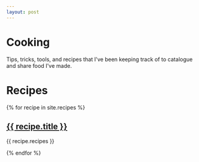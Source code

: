 ```yaml
---
layout: post
---
```


# Cooking
Tips, tricks, tools, and recipes that I've been keeping track of to catalogue and share food I've made.

# Recipes
{% for recipe in site.recipes %}
<h2><a href="{{ recipe.url }}">{{ recipe.title }}</a></h2>
<p>{{ recipe.recipes }}</p>
{% endfor %}
